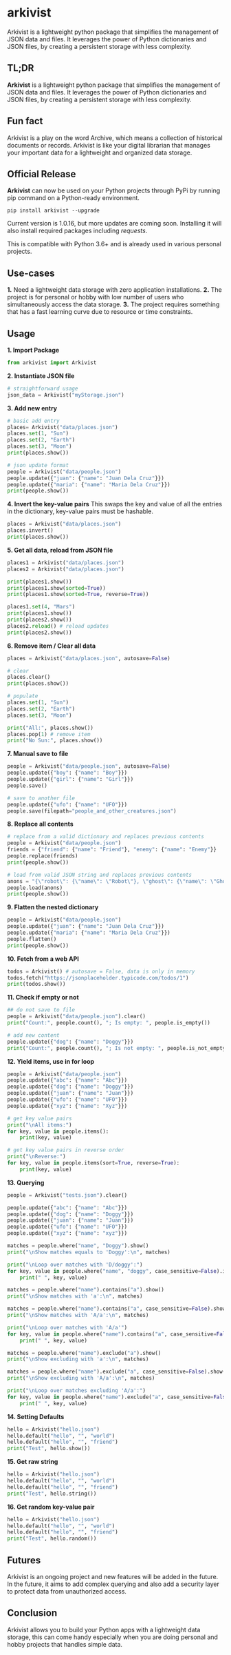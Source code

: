 # arkivist
Arkivist is a lightweight python package that simplifies the management of JSON data and files. It leverages the power of Python dictionaries and JSON files, by creating a persistent storage with less complexity.

## TL;DR
**Arkivist** is a lightweight python package that simplifies the management of JSON data and files. It leverages the power of Python dictionaries and JSON files, by creating a persistent storage with less complexity.

## Fun fact
Arkivist is a play on the word Archive, which means a collection of historical documents or records. Arkivist is like your digital librarian that manages your important data for a lightweight and organized data storage.

## Official Release
**Arkivist** can now be used on your Python projects through PyPi by running pip command on a Python-ready environment.

`pip install arkivist --upgrade`

Current version is 1.0.16, but more updates are coming soon. Installing it will also install required packages including *requests*.

This is compatible with Python 3.6+ and is already used in various personal projects.

## Use-cases
**1.** Need a lightweight data storage with zero application installations.
**2.** The project is for personal or hobby with low number of users who simultaneously access the data storage.
**3.** The project requires something that has a fast learning curve due to resource or time constraints.

## Usage
**1. Import Package**
```python
from arkivist import Arkivist
```

**2. Instantiate JSON file**
```python
# straightforward usage
json_data = Arkivist("myStorage.json")
```

**3. Add new entry**
```python
# basic add entry
places= Arkivist("data/places.json")
places.set(1, "Sun")
places.set(2, "Earth")
places.set(3, "Moon")
print(places.show())

# json update format
people = Arkivist("data/people.json")
people.update({"juan": {"name": "Juan Dela Cruz"}})
people.update({"maria": {"name": "Maria Dela Cruz"}})
print(people.show())
```

**4. Invert the key-value pairs**
This swaps the key and value of all the entries in the dictionary, key-value pairs must be hashable.
```python
places = Arkivist("data/places.json")
places.invert()
print(places.show())
```

**5. Get all data, reload from JSON file**
```python
places1 = Arkivist("data/places.json")
places2 = Arkivist("data/places.json")

print(places1.show())
print(places1.show(sorted=True))
print(places1.show(sorted=True, reverse=True))

places1.set(4, "Mars")
print(places1.show())
print(places2.show())
places2.reload() # reload updates
print(places2.show())
```

**6. Remove item / Clear all data**
```python
places = Arkivist("data/places.json", autosave=False)

# clear
places.clear()
print(places.show())

# populate
places.set(1, "Sun")
places.set(2, "Earth")
places.set(3, "Moon")

print("All:", places.show())
places.pop(1) # remove item
print("No Sun:", places.show())
```

**7. Manual save to file**
```python
people = Arkivist("data/people.json", autosave=False)
people.update({"boy": {"name": "Boy"}})
people.update({"girl": {"name": "Girl"}})
people.save()

# save to another file
people.update({"ufo": {"name": "UFO"}})
people.save(filepath="people_and_other_creatures.json")
```

**8. Replace all contents**
```python
# replace from a valid dictionary and replaces previous contents
people = Arkivist("data/people.json")
friends = {"friend": {"name": "Friend"}, "enemy": {"name": "Enemy"}}
people.replace(friends)
print(people.show())

# load from valid JSON string and replaces previous contents
anons = "{\"robot\": {\"name\": \"Robot\"}, \"ghost\": {\"name\": \"Ghost\"}}"
people.load(anons)
print(people.show())
```

**9. Flatten the nested dictionary**
```python
people = Arkivist("data/people.json")
people.update({"juan": {"name": "Juan Dela Cruz"}})
people.update({"maria": {"name": "Maria Dela Cruz"}})
people.flatten()
print(people.show())
```

**10. Fetch from a web API**
```python
todos = Arkivist() # autosave = False, data is only in memory
todos.fetch("https://jsonplaceholder.typicode.com/todos/1")
print(todos.show())
```

**11. Check if empty or not**
```python
## do not save to file
people = Arkivist("data/people.json").clear()
print("Count:", people.count(), "; Is empty: ", people.is_empty())

# add new content
people.update({"dog": {"name": "Doggy"}})
print("Count:", people.count(), "; Is not empty: ", people.is_not_empty())
```

**12. Yield items, use in for loop**
```python
people = Arkivist("data/people.json")
people.update({"abc": {"name": "Abc"}})
people.update({"dog": {"name": "Doggy"}})
people.update({"juan": {"name": "Juan"}})
people.update({"ufo": {"name": "UFO"}})
people.update({"xyz": {"name": "Xyz"}})

# get key value pairs
print("\nAll items:")
for key, value in people.items():
    print(key, value)

# get key value pairs in reverse order
print("\nReverse:")
for key, value in people.items(sort=True, reverse=True):
    print(key, value)
```

**13. Querying**
```python
people = Arkivist("tests.json").clear()

people.update({"abc": {"name": "Abc"}})
people.update({"dog": {"name": "Doggy"}})
people.update({"juan": {"name": "Juan"}})
people.update({"ufo": {"name": "UFO"}})
people.update({"xyz": {"name": "xyz"}})

matches = people.where("name", "Doggy").show()
print("\nShow matches equals to 'Doggy':\n", matches)

print("\nLoop over matches with 'D/doggy':")
for key, value in people.where("name", "doggy", case_sensitive=False).items():
    print(" ", key, value)

matches = people.where("name").contains("a").show()
print("\nShow matches with 'a':\n", matches)

matches = people.where("name").contains("a", case_sensitive=False).show()
print("\nShow matches with 'A/a':\n", matches)

print("\nLoop over matches with 'A/a'")
for key, value in people.where("name").contains("a", case_sensitive=False).items():
    print(" ", key, value)

matches = people.where("name").exclude("a").show()
print("\nShow excluding with 'a':\n", matches)

matches = people.where("name").exclude("a", case_sensitive=False).show()
print("\nShow excluding with 'A/a':\n", matches)

print("\nLoop over matches excluding 'A/a':")
for key, value in people.where("name").exclude("a", case_sensitive=False).items():
    print(" ", key, value)
```

**14. Setting Defaults**
```python
hello = Arkivist("hello.json")
hello.default("hello", "", "world")
hello.default("hello", "", "friend")
print("Test", hello.show())
```

**15. Get raw string**
```python
hello = Arkivist("hello.json")
hello.default("hello", "", "world")
hello.default("hello", "", "friend")
print("Test", hello.string())
```

**16. Get random key-value pair**
```python
hello = Arkivist("hello.json")
hello.default("hello", "", "world")
hello.default("hello", "", "friend")
print("Test", hello.random())
```

## Futures
Arkivist is an ongoing project and new features will be added in the future. In the future, it aims to add complex querying and also add a security layer to protect data from unauthorized access.

## Conclusion
Arkivist allows you to build your Python apps with a lightweight data storage, this can come handy especially when you are doing personal and hobby projects that handles simple data.